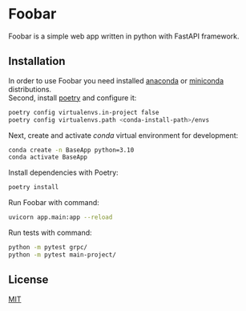 # Foobar
Foobar is a simple web app written in python with FastAPI framework.
## Installation
In order to use Foobar you need installed [anaconda](https://www.anaconda.com/products/distribution) or [miniconda](https://docs.conda.io/en/latest/miniconda.html#latest-miniconda-installer-links) distributions.<br>
Second, install [poetry](https://python-poetry.org/) and configure it:
```sh
poetry config virtualenvs.in-project false
poetry config virtualenvs.path <conda-install-path>/envs
```
Next, create and activate *conda* virtual environment for development:
```sh
conda create -n BaseApp python=3.10
conda activate BaseApp
```
Install dependencies with Poetry:
```sh
poetry install
```
Run Foobar with command:
```sh
uvicorn app.main:app --reload
```
Run tests with command:
```sh
python -m pytest grpc/
python -m pytest main-project/
``` 
## License
[MIT](https://choosealicense.com/licenses/mit/)
